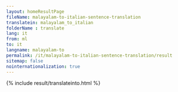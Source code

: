 ```yaml
---
layout: homeResultPage
fileName: malayalam-to-italian-sentence-translation
translatein: malayalam_to_italian
folderName : translate
lang: it
from: ml
to: it
langname: malayalam-to
permalink: /it/malayalam-to-italian-sentence-translation/result
sitemap: false
nointernationalization: true
---
```

{% include result/translateinto.html %}

<script src="/js/result/translation.js" data-foldername="{{page.folderName}}" data-lang="{{page.lang}}"></script>
